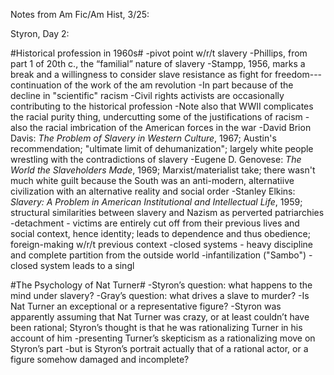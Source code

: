 Notes from Am Fic/Am Hist, 3/25:

Styron, Day 2:

#Historical profession in 1960s#
-pivot point w/r/t slavery
	-Phillips, from part 1 of 20th c., the “familial” nature of slavery
	-Stampp, 1956, marks a break and a willingness to consider slave resistance as fight for freedom---continuation of the work of the am revolution
	-In part because of the decline in "scientific" racism
	-Civil rights activists are occasionally contributing to the historical profession
	-Note also that WWII complicates the racial purity thing, undercutting some of the justifications of racism
	-also the racial imbrication of the American forces in the war
	-David Brion Davis: *The Problem of Slavery in Western Culture*, 1967; Austin's recommendation; "ultimate limit of dehumanization"; largely white people wrestling with the contradictions of slavery
	-Eugene D. Genovese: *The World the Slaveholders Made*, 1969; Marxist/materialist take; there wasn't much white guilt because the South was an anti-modern, alternatiive civilization with an alternative reality and social order
	-Stanley Elkins: *Slavery: A Problem in American Institutional and Intellectual Life*, 1959; structural similarities between slavery and Nazism as perverted patriarchies
		-detachment - victims are entirely cut off from their previous lives and social context, hence identity; leads to dependence and thus obedience; foreign-making w/r/t previous context
		-closed systems - heavy discipline and complete partition from the outside world
		-infantilization ("Sambo") - closed system leads to a singl
	
#The Psychology of Nat Turner#
-Styron’s question: what happens to the mind under slavery?
-Gray’s question: what drives a slave to murder?
-Is Nat Turner an exceptional or a representative figure?
-Styron was apparently assuming that Nat Turner was crazy, or at least couldn’t have been rational; Styron’s thought is that he was rationalizing Turner in his account of him
-presenting Turner’s skepticism as a rationalizing move on Styron’s part
-but is Styron’s portrait actually that of a rational actor, or a figure somehow damaged and incomplete?
